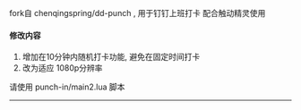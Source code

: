 fork自  chenqingspring/dd-punch  , 用于钉钉上班打卡
配合触动精灵使用

####  修改内容
1. 增加在10分钟内随机打卡功能, 避免在固定时间打卡
2. 改为适应 1080p分辨率

请使用 punch-in/main2.lua 脚本

-------------------------------------------


